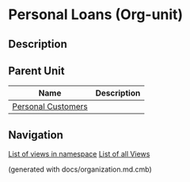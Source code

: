 # Personal Loans (Org-unit)
## Description



## Parent Unit
| Name | Description |
|---|---|
| [Personal Customers](../../../mybank/organization/personal-customers.md) |  |


## Navigation
[List of views in namespace](./views-in-namespace.md)
[List of all Views](../../../views.md)

(generated with docs/organization.md.cmb)
